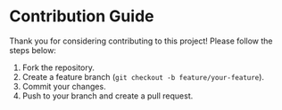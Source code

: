 # Contribution Guide

Thank you for considering contributing to this project! Please follow the steps below:
1. Fork the repository.
2. Create a feature branch (`git checkout -b feature/your-feature`).
3. Commit your changes.
4. Push to your branch and create a pull request.
